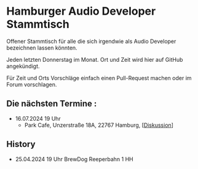 # Hamburger Audio Developer Stammtisch

Offener Stammtisch für alle die sich irgendwie als Audio Developer bezeichnen lassen könnten.

Jeden letzten Donnerstag im Monat. Ort und Zeit wird hier auf GitHub angekündigt.

Für Zeit und Orts Vorschläge einfach einen Pull-Request machen oder im Forum vorschlagen.

## Die nächsten Termine :

- 16.07.2024 19 Uhr
  - Park Cafe, Unzerstraße 18A, 22767 Hamburg, [[Diskussion](https://github.com/scheffle/hamburg_audio_dev_stammtisch/discussions/2)]

## History

- 25.04.2024 19 Uhr BrewDog Reeperbahn 1 HH

